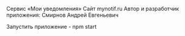 Сервис «Мои уведомления»
Сайт mynotif.ru
Автор и разработчик приложения: Смирнов Андрей Евгеньевич

Запустить приложение - npm start